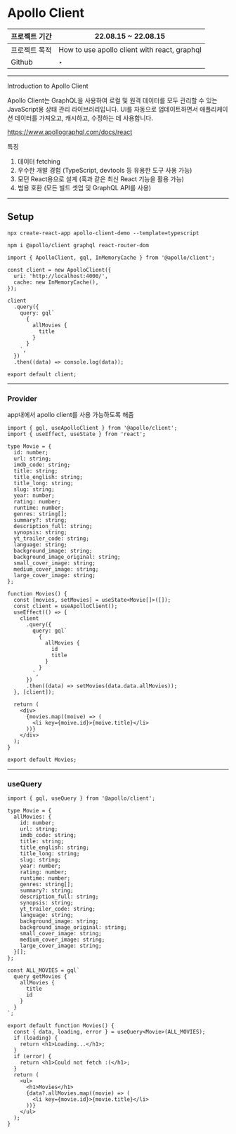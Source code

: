 # Apollo Client

| 프로젝트 기간 | 22.08.15 ~ 22.08.15                          |
| ------------- | -------------------------------------------- |
| 프로젝트 목적 | How to use apollo client with react, graphql |
| Github        | ‣                                            |

---

Introduction to Apollo Client

Apollo Client는 GraphQL을 사용하여 로컬 및 원격 데이터를 모두 관리할 수 있는 JavaScript용 상태 관리 라이브러리입니다. UI를 자동으로 업데이트하면서 애플리케이션 데이터를 가져오고, 캐시하고, 수정하는 데 사용합니다.

https://www.apollographql.com/docs/react

특징

1. 데이터 fetching
2. 우수한 개발 경험 (TypeScript, devtools 등 유용한 도구 사용 가능)
3. 모던 React용으로 설계 (훅과 같은 최신 React 기능을 활용 가능)
4. 범용 호환 (모든 빌드 셋업 및 GraphQL API를 사용)

---

## Setup

`npx create-react-app apollo-client-demo --template=typescript`

`npm i @apollo/client graphql react-router-dom`

```tsx
import { ApolloClient, gql, InMemoryCache } from '@apollo/client';

const client = new ApolloClient({
  uri: 'http://localhost:4000/',
  cache: new InMemoryCache(),
});

client
  .query({
    query: gql`
      {
        allMovies {
          title
        }
      }
    `,
  })
  .then((data) => console.log(data));

export default client;
```

---

### Provider

app내에서 apollo client를 사용 가능하도록 해줌

```tsx
import { gql, useApolloClient } from '@apollo/client';
import { useEffect, useState } from 'react';

type Movie = {
  id: number;
  url: string;
  imdb_code: string;
  title: string;
  title_english: string;
  title_long: string;
  slug: string;
  year: number;
  rating: number;
  runtime: number;
  genres: string[];
  summary?: string;
  description_full: string;
  synopsis: string;
  yt_trailer_code: string;
  language: string;
  background_image: string;
  background_image_original: string;
  small_cover_image: string;
  medium_cover_image: string;
  large_cover_image: string;
};

function Movies() {
  const [movies, setMovies] = useState<Movie[]>([]);
  const client = useApolloClient();
  useEffect(() => {
    client
      .query({
        query: gql`
          {
            allMovies {
              id
              title
            }
          }
        `,
      })
      .then((data) => setMovies(data.data.allMovies));
  }, [client]);

  return (
    <div>
      {movies.map((moive) => (
        <li key={moive.id}>{moive.title}</li>
      ))}
    </div>
  );
}

export default Movies;
```

---

### useQuery

```tsx
import { gql, useQuery } from '@apollo/client';

type Movie = {
  allMovies: {
    id: number;
    url: string;
    imdb_code: string;
    title: string;
    title_english: string;
    title_long: string;
    slug: string;
    year: number;
    rating: number;
    runtime: number;
    genres: string[];
    summary?: string;
    description_full: string;
    synopsis: string;
    yt_trailer_code: string;
    language: string;
    background_image: string;
    background_image_original: string;
    small_cover_image: string;
    medium_cover_image: string;
    large_cover_image: string;
  }[];
};

const ALL_MOVIES = gql`
  query getMovies {
    allMovies {
      title
      id
    }
  }
`;

export default function Movies() {
  const { data, loading, error } = useQuery<Movie>(ALL_MOVIES);
  if (loading) {
    return <h1>Loading...</h1>;
  }
  if (error) {
    return <h1>Could not fetch :(</h1>;
  }
  return (
    <ul>
      <h1>Movies</h1>
      {data?.allMovies.map((movie) => (
        <li key={movie.id}>{movie.title}</li>
      ))}
    </ul>
  );
}
```
